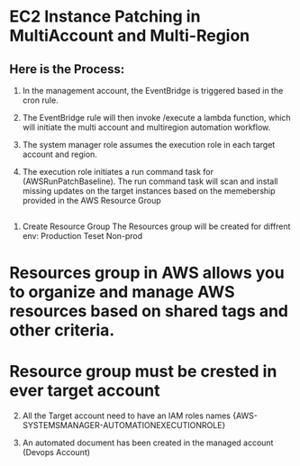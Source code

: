# EC2 Instance Patching in MultiAccount and Multi-Region
##  Here is the Process:

1. In the management account, the EventBridge is triggered based in the cron rule.

2. The EventBridge rule will then invoke /execute a lambda function, which will initiate the multi account and multiregion automation workflow.

3. The system manager role assumes the execution role in each target account and region.

4. The execution role initiates a run command task for (AWSRunPatchBaseline). The run command task will scan and install missing updates on the target instances based on the memebership provided in the AWS Resource Group 

## 

1. Create Resource Group 
    The Resources group will be created for diffrent env:
        Production
        Teset 
        Non-prod 
# Resources group in AWS allows you to organize and manage AWS resources based on shared tags and other criteria. 
# Resource group must be crested in ever target account 


2. All the Target account need to have an IAM roles names {AWS-SYSTEMSMANAGER-AUTOMATIONEXECUTIONROLE}

3. An automated document has been created in the managed account (Devops Account)

